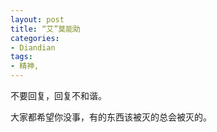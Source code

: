 ```yaml
---
layout: post
title: “艾”莫能助
categories:
- Diandian
tags:
- 精神, 
---
```

<p>不要回复，回复不和谐。</p>
<p>大家都希望你没事，有的东西该被灭的总会被灭的。</p>
<p></p>
